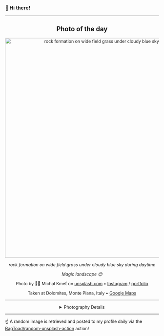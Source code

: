 ### 👋 Hi there!

----
<div align="center">

## Photo of the day
  
  <a href="https://unsplash.com/photos/rock-formation-on-wide-field-grass-under-cloudy-blue-sky-during-daytime-M9O6GRrEEDY"><img width="720" src="https://images.unsplash.com/photo-1494625927555-6ec4433b1571?crop=entropy&cs=tinysrgb&fit=max&fm=jpg&ixid=M3w1NTI0NDl8MHwxfHJhbmRvbXx8fHx8fHx8fDE3MTEwMDA4Mjd8&ixlib=rb-4.0.3&q=80&w=1080" alt="rock formation on wide field grass under cloudy blue sky during daytime"></a>
  
  <em>rock formation on wide field grass under cloudy blue sky during daytime</em>
  
  <em>Magic landscape 😊</em>

  Photo by 🧔‍♂️ Michal Kmeť on [unsplash.com](https://unsplash.com/) • [Instagram](https://instagram.com/mitkokmet) / [portfolio](http://www.michalkmet.com)
  
  Taken at Dolomites, Monte Piana, Italy • [Google Maps](https://www.google.com/maps/search/?api=1&query=46.4102117,11.8440350999999)
  
  ---
  
<details>
<summary>Photography Details</summary>
  
| Parameter     | Value |
| ------------- | ----- |
| Camera Model  | NIKON D90 |
| Exposure Time | 1/640 |
| Aperture      | 7.1 |
| Focal Length  | 35.0 |
| ISO           | 100 |
| Location      | Dolomites, Monte Piana, Italy (Italy) |
| Coordinates   | Latitude 46.4102117, Longitude 11.8440350999999 |

### Map

```geojson
        {
            "type": "FeatureCollection",
            "features": [
                {
                    "type": "Feature",
                    "properties": {},
                    "geometry": {
                        "coordinates": [
                            11.8440350999999,
                            46.4102117
                        ],
                        "type": "Point"
                    },
                    "id": 1
                },
                {
                    "type": "Feature",
                    "properties": {},
                    "geometry": {
                        "coordinates": [
                            [
                                12.1440350999999,
                                46.710211699999995
                            ],
                            [
                                12.1440350999999,
                                46.1102117
                            ],
                            [
                                11.544035099999899,
                                46.1102117
                            ],
                            [
                                11.544035099999899,
                                46.710211699999995
                            ],
                            [
                                12.1440350999999,
                                46.710211699999995
                            ]
                        ],
                        "type": "LineString"
                    }
                }
            ]
        }
```

</details>

</div>

----

☝️ A random image is retrieved and posted to my profile daily via the [BagToad/random-unsplash-action](https://github.com/BagToad/random-unsplash-action) action!

